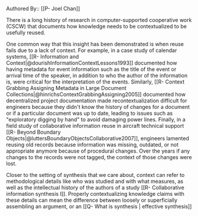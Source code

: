 Authored By:: [[P- Joel Chan]]

There is a long history of research in computer-supported cooperative work (CSCW) that documents how knowledge needs to be contextualized to be usefully reused. 

One common way that this insight has been demonstrated is when reuse fails due to a lack of context. For example, in a case study of calendar systems, [[R- Information and Context|@dourishInformationContextLessons1993]] documented how having metadata for event information such as the title of the event or arrival time of the speaker, in addition to who the author of the information is, were critical for the interpretation of the events. Similarly, [[R- Context Grabbing Assigning Metadata in Large Document Collections|@hinrichsContextGrabbingAssigning2005]] documented how decentralized project documentation made recontextualization difficult for engineers because they didn't know the history of changes for a document or if a particular document was up to date, leading to issues such as "exploratory digging by hand" to avoid damaging power lines. Finally, in a field study of collaborative information reuse in aircraft technical support [[R- Beyond Boundary Objects|@luttersBoundaryObjectsCollaborative2007]], engineers lamented reusing old records because information was missing, outdated, or not appropriate anymore because of procedural changes. Over the years if any changes to the records were not tagged, the context of those changes were lost.

Closer to the setting of synthesis that we care about, context can refer to methodological details like who was studied and with what measures, as well as the intellectual history of the authors of a study [[R- Collaborative information synthesis I]]. Properly contextualizing knowledge claims with these details can mean the difference between loosely or superficially assembling an argument, or an [[Q- What is synthesis | effective synthesis]]